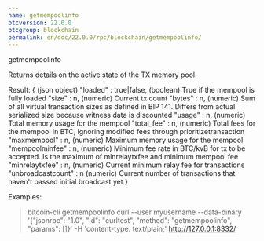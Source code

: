 ```yaml
---
name: getmempoolinfo
btcversion: 22.0.0
btcgroup: blockchain
permalink: en/doc/22.0.0/rpc/blockchain/getmempoolinfo/
---
```


getmempoolinfo

Returns details on the active state of the TX memory pool.

Result:
{                            (json object)
  "loaded" : true|false,     (boolean) True if the mempool is fully loaded
  "size" : n,                (numeric) Current tx count
  "bytes" : n,               (numeric) Sum of all virtual transaction sizes as defined in BIP 141. Differs from actual serialized size because witness data is discounted
  "usage" : n,               (numeric) Total memory usage for the mempool
  "total_fee" : n,           (numeric) Total fees for the mempool in BTC, ignoring modified fees through prioritizetransaction
  "maxmempool" : n,          (numeric) Maximum memory usage for the mempool
  "mempoolminfee" : n,       (numeric) Minimum fee rate in BTC/kvB for tx to be accepted. Is the maximum of minrelaytxfee and minimum mempool fee
  "minrelaytxfee" : n,       (numeric) Current minimum relay fee for transactions
  "unbroadcastcount" : n     (numeric) Current number of transactions that haven't passed initial broadcast yet
}

Examples:
> bitcoin-cli getmempoolinfo 
> curl --user myusername --data-binary '{"jsonrpc": "1.0", "id": "curltest", "method": "getmempoolinfo", "params": []}' -H 'content-type: text/plain;' http://127.0.0.1:8332/


